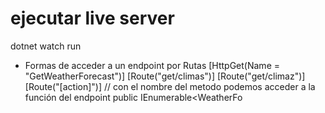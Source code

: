 # ejecutar live server
dotnet watch run

- Formas de acceder a un endpoint por Rutas
[HttpGet(Name = "GetWeatherForecast")]
[Route("get/climas")]
[Route("get/climaz")]
[Route("[action]")]  // con el nombre del metodo podemos acceder a la función del endpoint 
public IEnumerable<WeatherFo